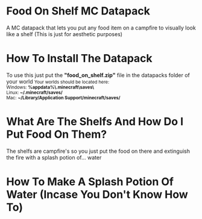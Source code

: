 # Food On Shelf MC Datapack
 <p>A MC datapack that lets you put any food item on a campfire to visually look like a shelf (This is just for aesthetic purposes)</p>
 
 # How To Install The Datapack
 <p>To use this just put the <b>"food_on_shelf.zip"</b> file in the datapacks folder of your world <small>Your worlds should be located here:<br/>Windows: <b>%appdata%\.minecraft\saves\</b> <br/>Linux: <b>~/.minecraft/saves/</b> <br/> Mac: <b>~/Library/Application Support/minecraft/saves/</b></small></p>

# What Are The Shelfs And How Do I Put Food On Them?
<p>The shelfs are campfire's so you just put the food on there and extinguish the fire with a splash potion of... water</p>

# How To Make A Splash Potion Of Water (Incase You Don't Know How To)
<img href="https://photos.app.goo.gl/CPEZDfnmGxkKy8aD7"></img>